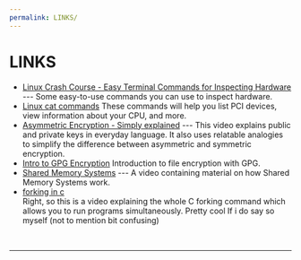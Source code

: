 ```yaml
---
permalink: LINKS/
---
```


# LINKS

* [Linux Crash Course - Easy Terminal Commands for Inspecting Hardware](https://youtu.be/oGyJr-iUwt8?si=59V2boc0XfmlFekg) --- 
Some easy-to-use commands you can use to inspect hardware.
* [Linux cat commands](https://www.geeksforgeeks.org/cat-command-in-linux-with-examples/) 
These commands will help you list PCI devices, view information about your CPU, and more.
* [Asymmetric Encryption - Simply explained](https://www.youtube.com/watch?v=AQDCe585Lnc) ---
This video explains public and private keys in everyday language. It also uses relatable analogies to simplify the difference between asymmetric and symmetric encryption.
* [Intro to GPG Encryption](https://www.youtube.com/watch?v=DMGIlj7u7Eo&pp=ygUNcnNhIGxpbnV4IGdwZw%3D%3D)
Introduction to file encryption with GPG.
* [Shared Memory Systems](https://youtu.be/uHtzOFwgD74?si=v2cRNFtChuQhAGFH) --- A video containing material on how Shared Memory Systems work.
* [forking in c](https://www.youtube.com/watch?v=cex9XrZCU14/) <br>
Right, so this is a video explaining the whole C forking command which allows you to run programs simultaneously. Pretty cool If i do say so myself (not to mention bit confusing)
<br>
<hr>
